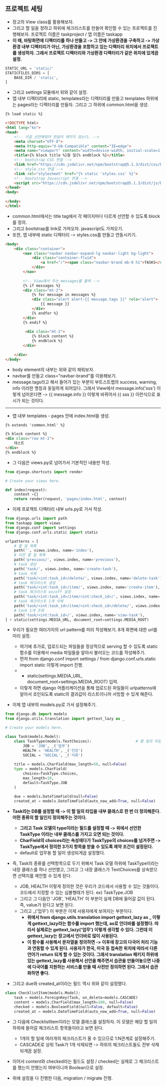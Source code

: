 ## 프로젝트 세팅
- 장고의 View class를 활용해보자. 
- 그리고 할 일을 정하고 하위에 체크리스트를 만들어 확인할 수 있는 프로젝트를 진행해보자. 프로젝트 이름은 taskproject / 앱 이름은 taskapp
- **이 때, 바탕화면에 디렉터리를 하나 만들고 -> 그 안에 가상환경을 구축하고 -> 가상환경 내부 디렉터리가 아닌, 가상환경을 포함하고 있는 디렉터리 위치에서 프로젝트를 생성하자. 그래서 프로젝트 디렉터리와 가상환경 디렉터리가 같은 위치에 있게끔 설정.**

```python
STATIC_URL = 'static/'
STATICFILES_DIRS = [
    BASE_DIR / 'static',
]
```

- 그리고 settings 모듈에서 위와 같이 설정. 
- 앱 내부 디렉터리에 static, templates라는 디렉터리를 만들고 templates 하위에는 pages라는 디렉터리를 만들자. 그리고 그 하위에 common.html을 생성.

```html
{% load static %}

<!DOCTYPE html>
<html lang="ko">
<head> 
    <!-- 이걸 선언해줘야 한글이 깨지지 않는다. -->
    <meta charset="UTF-8">   
    <meta http-equiv="X-UA-Compatible" content="IE=edge">
    <meta name="viewport" content="width=device-width, initial-scale=1.0">
    <title>{% block title %}할 일{% endblock %}</title>
    <!-- bootstrap CSS 연결 -->
    <link href="https://cdn.jsdelivr.net/npm/bootstrap@5.1.3/dist/css/bootstrap.min.css" rel="stylesheet" integrity="sha384-        1BmE4kWBq78iYhFldvKuhfTAU6auU8tT94WrHftjDbrCEXSU1oBoqyl2QvZ6jIW3" crossorigin="anonymous">
    <!-- style.css 연결 -->
    <link rel="stylesheet" href="{% static 'styles.css' %}">
    <!-- bootstrap Javascript 연결 -->
    <script src="https://cdn.jsdelivr.net/npm/bootstrap@5.1.3/dist/js/bootstrap.bundle.min.js" integrity="sha384-ka7Sk0Gln4gmtz2MlQnikT1wXgYsOg+OMhuP+IlRH9sENBO0LRn5q+8nbTov4+1p" crossorigin="anonymous"></script>
</head>
<body>
    
</body>
</html>
```

- common.html에서는 title tag에서 각 페이지마다 다르게 선언할 수 있도록 block를 정의.
- 그리고 bootstrap를 link로 가져오자. javascript도 가져오기.
- 또한, 앱 내부에 static 디렉터리 -> styles.css를 만들고 연동시키기.


```html
<body> 
    <div class="container">
        <nav class="navbar navbar-expand-lg navbar-light bg-light">
            <div class="container-fluid">
                <a href="/"><span class="navbar-brand mb-0 h1">TASKS</span></a>
            </div>
        </nav>
      
        <!-- View에서 주는 messages를 출력 -->
        {% if messages %}
        <div class="mt-2">
            {% for message in messages %}
            <div class="alert alert-{{ message.tags }}" role="alert">
                {{ message }}
            </div>
            {% endfor %}
        </div>
        {% endif %}
      
         <div class="mt-2">
            {% block content %}
            {% endblock %}
        </div>
      
    </div>
</body>
```

- body element의 내부는 위와 같이 채워보자.
- navbar를 만들고 class="navbar-brand"를 이용해보기.
- message.tags라고 해서 들어가 있는 부분이 부트스트랩의 success, warning, info 이러한 명칭과 동일하게 되어있다. 그래서 View에서 message.info('sss') 이렇게 넘어온다면 -> {{ message.info }} 이렇게 바뀌어서 {{ sss }} 이런식으로 표시가 되는 것이다.

* * *
- 앱 내부 templates - pages 안에 index.html을 생성.
```html
{% extends 'common.html' %}

{% block content %}
<div class="row mt-2">
    테스트
</div>
{% endblock %}
```

- 그 다음은 views.py로 넘어가서 기본적인 내용만 작성.
```python
from django.shortcuts import render

# Create your views here.

def index(request):
    context ={}
    return render(request, 'pages/index.html', context)
```

- 이제 프로젝트 디렉터리 내부 urls.py로 가서 작성.
```python
from django.urls import path
from taskapp import views
from django.conf import settings
from django.conf.urls.static import static

urlpatterns = [
    # 할 일 목록
    path('', views.index, name='index'),
    # 이전 할 일 목록
    path('previous/', views.index, name='previous'),
    # task 생성
    path('task/', views.index, name='create-task'),
    # task 삭제
    path('task/<int:task_id>/delete/', views.index, name='delete-task'),
    # task 체크리스트 생성
    path('task/<int:task_id>/item/', views.index, name='create-item'),
    # task 체크리스트 on/off 설정
    path('task/<int:task_id>/item/<int:check_id>/', views.index, name='check-item'),
    # task 체크리스트 1개 삭제
    path('task/<int:task_id>/item/<int:check_id>/delete/', views.index, name='delete-item'),
    # task 1개 조회
    path('task/<int:task_id>/', views.index, name='view-task'),
] + static(settings.MEDIA_URL, document_root=settings.MEDIA_ROOT)
```

- 우리가 필요한 여러가지의 url pattern를 미리 작성해보기. 8개 화면에 대한 url를 미리 설정.
  - 여기에 추가로, 업로드되는 파일들을 정상적으로 serving 할 수 있도록 static 함수를 이용해서 media 파일들을 알아서 불러오는 코드를 작성해주기.
  - 먼저 from django.conf import settings / from django.conf.urls.static import static 이렇게 import 진행.
  - + static(settings.MEDIA_URL, document_root=settings.MEDIA_ROOT) 입력.
  - 이렇게 하면 django 어플리케이션을 통해 업로드된 파일들이 urlpatterns에 알아서 조인되도록 static의 결과값이 리스트이니까 서빙할 수 있게 해준다.


- 이제 앱 내부의 models.py로 가서 설정해주기.
```python
from django.db import models
from django.utils.translation import gettext_lazy as _

# Create your models here.

class Task(models.Model):
    class TaskType(models.TextChoices):                    # 할 일의 타입을 클래스로 정의해주기
        JOB = 'JOB', _('업무')
        HEALTH = 'HEALTH', _('건강')
        SOCIAL = 'SOCIAL', _('사회')
        
    title = models.CharField(max_length=50, null=False)
    type = models.CharField(
        choices=TaskType.choices,
        max_length=10,
        default=TaskType.JOB
    )    
    
    due = models.DateTimeField(null=False)
    created_at = models.DateTimeField(auto_now_add=True, null=False)

```

- **Task라는 DB를 설정할 때 -> 이 할 일의 타입을 내부 클래스로 한 번 더 정의해준다. 어떤 종류의 할 일인지 정의해주는 것이다.**
  - **그리고 Task 모델의 type이라는 필드를 설정할 때 -> 위에서 선언한 TaskType 이라는 내부 클래스를 가지고 오면 되는 것이다.**
  - **CharField의 choices라는 속성에다가 TaskType의 choices를 넘겨주면 -> TaskType에서 정의한 3가지 항목을 받을 수 있도록 제약 조건이 설정된다.**
  - default로 업무용 할 일이 생성되게끔 설정했다.

- 즉, Task의 종류를 선택항목으로 두기 위해서 Task 모델 하위에 TaskType이라는 내장 클래스를 하나 선언했고, 그리고 그 내장 클래스가 TextChoices를 상속받으면 선택지를 제안할 수 있게 된다.
  - JOB, HEALTH 이렇게 정의한 것은 우리가 코드에서 사용할 수 있는 것들이다. 코드에서 지정할 수 있는 심볼형태가 된다. ex) TaskType.JOB
  - 그리고 그 다음인 'JOB', 'HEALTH' 이 부분이 실제 DB에 들어갈 값이 된다. 즉, value가 된다고 보면 된다. 
  - 그리고 _('업무') 이 부분은 이제 사용자에게 보여지는 부분이다.
    - **위에서 from django.utils.translation import gettext_lazy as _ 이렇게 gettext_lazy라는 함수를 import 했는데, as로 언더바를 설정했다. 따라서 실제로는 gettext_lazy('업무') 이렇게 생각할 수 있다. 그런데 이 gettext_lazy는 장고에서 언더바로 많이 사용된다.**
    - **이 함수를 사용해서 문자열을 정의하면 -> 이후에 장고의 다국어 처리 기능과 연동할 수 있게 된다. 사용자가 한국, 미국 등 접속한 위치에 따라서 다른 언어가 return 되게 할 수 있는 것이다. 그래서 translation 패키지 하위에 있는 gettext_lazy를 사용해서 선언을 해주면서 습관을 만들어놓으면 나중에 다국어를 지원하는 서비스를 만들 때 사전만 정의하면 된다. 그래서 습관화하면 좋다.**

- 그리고 due와 created_at이라는 필드 역시 위와 같이 설정했다.


```python
class ChecklistItem(models.Model):
    task = models.ForeignKey(Task, on_delete=models.CASCADE)
    content = models.CharField(max_length=100, null=False)
    checked = models.BooleanField(null=False, default=False)
    created_at = models.DateTimeField(auto_now_add=True, null=False)
```


- 그 다음에 ChecklistItem이라는 모델 클래스를 설정하자. 이 모델은 해당 할 일의 하위에 들어갈 체크리스트 항목들이라고 보면 된다.
  - 1개의 할 일에 여러개의 체크리스트가 올 수 있으므로 1:N관계로 설정해주기.
  - CASCADE로 상위 Task가 1개 삭제되면 -> 하위의 체크리스트들도 전부 삭제되게끔 설정. 
  
- 이어서 content와 checked라는 필드도 설정 / checked는 실제로 그 체크리스트를 했는지 안했는지 여부이니까 Boolean으로 설정.
 
 
- 위에 설정을 다 진행한 다음, migration / migrate 진행.



